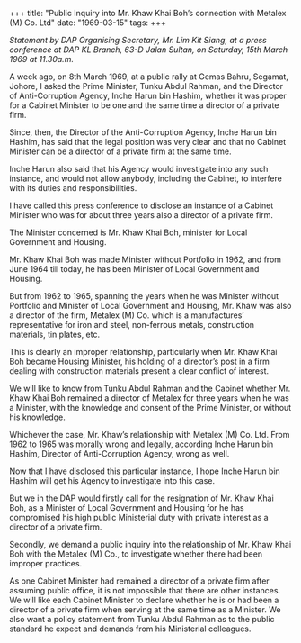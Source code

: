 +++ 
title: "Public Inquiry into Mr. Khaw Khai Boh’s connection with Metalex (M) Co. Ltd"
date: "1969-03-15"
tags:
+++

_Statement by DAP Organising Secretary, Mr. Lim Kit Siang, at a press conference at DAP KL Branch, 63-D Jalan Sultan, on Saturday, 15th March 1969 at 11.30a.m._

A week ago, on 8th March 1969, at a public rally at Gemas Bahru, Segamat, Johore, I asked the Prime Minister, Tunku Abdul Rahman, and the Director of Anti-Corruption Agency, Inche Harun bin Hashim, whether it was proper for a Cabinet Minister to be one and the same time a director of a private firm.

Since, then, the Director of the Anti-Corruption Agency, Inche Harun bin Hashim, has said that the legal position was very clear and that no Cabinet Minister can be a director of a private firm at the same time.

Inche Harun also said that his Agency would investigate into any such instance, and would not allow anybody, including the Cabinet, to interfere with its duties and responsibilities.

I have called this press conference to disclose an instance of a Cabinet Minister who was for about three years also a director of a private firm.</u>

The Minister concerned is Mr. Khaw Khai Boh, minister for Local Government and Housing.

Mr. Khaw Khai Boh was made Minister without Portfolio in 1962, and from June 1964 till today, he has been Minister of Local Government and Housing.

But from 1962 to 1965, spanning the years when he was Minister without Portfolio and Minister of Local Government and Housing, Mr. Khaw was also a director of the firm, Metalex (M) Co. which is a manufactures’ representative for iron and steel, non-ferrous metals, construction materials, tin plates, etc.

This is clearly an improper relationship, particularly when Mr. Khaw Khai Boh became Housing Minister, his holding of a director’s post in a firm dealing with construction materials present a clear conflict of interest.

We will like to know from Tunku Abdul Rahman and the Cabinet whether Mr. Khaw Khai Boh remained a director of Metalex for three years when he was a Minister, with the knowledge and consent of the Prime Minister, or without his knowledge.

Whichever the case, Mr. Khaw’s relationship with Metalex (M) Co. Ltd. From 1962 to 1965 was morally wrong and legally, according Inche Harun bin Hashim, Director of Anti-Corruption Agency, wrong as well.

Now that I have disclosed this particular instance, I hope Inche Harun bin Hashim will get his Agency to investigate into this case.

But we in the DAP would firstly call for the resignation of Mr. Khaw Khai Boh, as a Minister of Local Government and Housing for he has compromised his high public Ministerial duty with private interest as a director of a private firm.

Secondly, we demand a public inquiry into the relationship of Mr. Khaw Khai Boh with the Metalex (M) Co., to investigate whether there had been improper practices.

As one Cabinet Minister had remained a director of a private firm after assuming public office, it is not impossible that there are other instances. We will like each Cabinet Minister to declare whether he is or had been a director of a private firm when serving at the same time as a Minister. We also want a policy statement from Tunku Abdul Rahman as to the public standard he expect and demands from his Ministerial colleagues.
 
